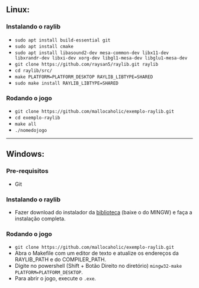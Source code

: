 
## Linux:
### Instalando o raylib

- `sudo apt install build-essential git`
- `sudo apt install cmake`
- `sudo apt install libasound2-dev mesa-common-dev libx11-dev libxrandr-dev libxi-dev xorg-dev libgl1-mesa-dev libglu1-mesa-dev`
- `git clone https://github.com/raysan5/raylib.git raylib`
- `cd raylib/src/`
- `make PLATFORM=PLATFORM_DESKTOP RAYLIB_LIBTYPE=SHARED`
- `sudo make install RAYLIB_LIBTYPE=SHARED`
### Rodando o jogo

- `git clone https://github.com/mallocaholic/exemplo-raylib.git`
- `cd exemplo-raylib`
- `make all` 
- `./nomedojogo`
*** 

## Windows:

### Pre-requisitos

* Git

### Instalando o raylib

- Fazer download do instalador da [biblioteca](https://raysan5.itch.io/raylib/purchase?popup=1) (baixe o do MINGW) e faça a instalação completa. 

### Rodando o jogo

- `git clone https://github.com/mallocaholic/exemplo-raylib.git`
- Abra o Makefile com um editor de texto e atualize os endereços da RAYLIB_PATH e do COMPILER_PATH.
- Digite no powershell (Shift + Botão Direito no diretório)  `mingw32-make PLATFORM=PLATFORM_DESKTOP`.
- Para abrir o jogo, execute o `.exe`.